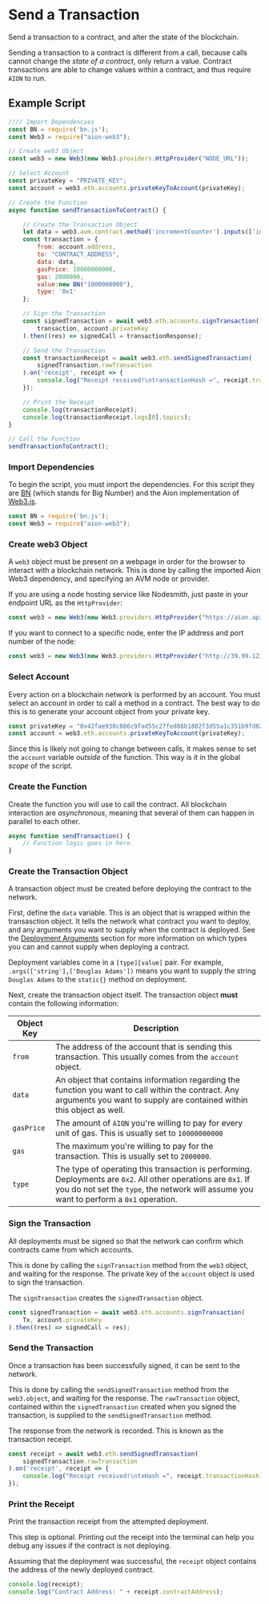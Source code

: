 # Send a Transaction

Send a transaction to a contract, and alter the state of the blockchain.

Sending a transaction to a contract is different from a call, because calls cannot change the _state of a contract_, only return a value. Contract transactions are able to change values within a contract, and thus require `AION` to run.

## Example Script

```javascript
//// Import Dependencies
const BN = require('bn.js');
const Web3 = require("aion-web3");

// Create web3 Object
const web3 = new Web3(new Web3.providers.HttpProvider("NODE_URL"));

// Select Account
const privateKey = "PRIVATE_KEY";
const account = web3.eth.accounts.privateKeyToAccount(privateKey);

// Create the Function
async function sendTransactionToContract() {

    // Create the Transaction Object
    let data = web3.avm.contract.method('incrementCounter').inputs(['int'],[7]).encode();
    const transaction = {
        from: account.address,
        to: "CONTRACT_ADDRESS",
        data: data,
        gasPrice: 10000000000,
        gas: 2000000,
        value:new BN("1000000000"),
        type: '0x1'
    };

    // Sign the Transaction
    const signedTransaction = await web3.eth.accounts.signTransaction(
        transaction, account.privateKey
    ).then((res) => signedCall = transactionResponse);

    // Send the Transaction
    const transactionReceipt = await web3.eth.sendSignedTransaction( 
        signedTransaction.rawTransaction
    ).on('receipt', receipt => {
        console.log("Receipt received!\ntransactionHash =", receipt.transactionHash)
    });

    // Print the Receipt
    console.log(transactionReceipt);
    console.log(transactionReceipt.logs[0].topics);
}

// Call the Function
sendTransactionToContract();
```

### Import Dependencies

To begin the script, you must import the dependencies. For this script they are [BN](https://www.npmjs.com/package/bn.js) (which stands for Big Number) and the Aion implementation of [Web3.js](https://www.npmjs.com/package/aion-web3).

```javascript
const BN = require('bn.js');
const Web3 = require("aion-web3");
```

### Create web3 Object

A `web3` object must be present on a webpage in order for the browser to interact with a blockchain network. This is done by calling the imported Aion Web3 dependency, and specifying an AVM node or provider.

If you are using a node hosting service like Nodesmith, just paste in your endpoint URL as the `HttpProvider`:

```javascript
const web3 = new Web3(new Web3.providers.HttpProvider("https://aion.api.nodesmith.io/v1/avmtestnet/jsonrpc?apiKey=abcd1234..."));
```

If you want to connect to a specific node, enter the IP address and port number of the node:

```javascript
const web3 = new Web3(new Web3.providers.HttpProvider("http://39.99.123.225:8545"));
```

### Select Account

Every action on a blockchain network is performed by an account. You must select an account in order to call a method in a contract. The best way to do this is to generate your account object from your private key.

```javascript
const privateKey = "0x42fae930c886c9fad55c27fed86b1802f3d55a1c351b9fd827036b9ff9b3f25d36fa718770c7670ba4608f23d5131721f6de8e9459f4a14442854aad1dd15e0f";
const account = web3.eth.accounts.privateKeyToAccount(privateKey);
```

Since this is likely not going to change between calls, it makes sense to set the `account` variable _outside_ of the function. This way is it in the global _scope_ of the script.

### Create the Function

Create the function you will use to call the contract. All blockchain interaction are _asynchronous_, meaning that several of them can happen in parallel to each other.

```javascript
async function sendTransaction() {
    // Function logic goes in here.
}
```

### Create the Transaction Object

A transaction object must be created before deploying the contract to the network.

First, define the `data` variable. This is an object that is wrapped within the transasction object. It tells the network what contract you want to deploy, and any arguments you want to supply when the contract is deployed. See the [Deployment Arguments](/aion-virtual-machine/contract-fundamentals/deployment-arguments) section for more information on which types you can and cannot supply when deploying a contract.

Deployment variables come in a `[type][value]` pair. For example, `.args(['string'],['Douglas Adams'])` means you want to supply the string `Douglas Adams` to the `static{}` method on deployment.

Next, create the transaction object itself. The transaction object **must** contain the following information:

| Object Key | Description |
| ---------- | ----------- |
| `from` | The address of the account that is sending this transaction. This usually comes from the `account` object. |
| `data` | An object that contains information regarding the function you want to call within the contract. Any arguments you want to supply are contained within this object as well. |
| `gasPrice` | The amount of `AION` you're willing to pay for every unit of gas. This is usually set to `10000000000` |
| `gas` | The maximum you're willing to pay for the transaction. This is usually set to `2000000`. |
| `type` | The type of operating this transaction is performing. Deployments are `0x2`. All other operations are `0x1`. If you do not set the `type`, the network will assume you want to perform a `0x1` operation. |

### Sign the Transaction

All deployments must be signed so that the network can confirm which contracts came from which accounts.

This is done by calling the `signTransaction` method from the `web3` object, and waiting for the response. The private key of the `account` object is used to sign the transaction.

The `signTransaction` creates the `signedTransaction` object.

```javascript
const signedTransaction = await web3.eth.accounts.signTransaction(
    Tx, account.privateKey
).then((res) => signedCall = res);
```

### Send the Transaction

Once a transaction has been successfully signed, it can be sent to the network. 

This is done by calling the `sendSignedTransaction` method from the `web3.object`, and waiting for the response. The `rawTransaction` object, contained within the `signedTransaction` created when you signed the transaction, is supplied to the `sendSignedTransaction` method.

The response from the network is recorded. This is known as the transaction receipt.

```javascript
const receipt = await web3.eth.sendSignedTransaction(
    signedTransaction.rawTransaction
).on('receipt', receipt => {
    console.log("Receipt received!\ntxHash =", receipt.transactionHash)
});
```

### Print the Receipt

Print the transaction receipt from the attempted deployment.

This step is optional. Printing out the receipt into the terminal can help you debug any issues if the contract is not deploying.

Assuming that the deployment was successful, the `receipt` object contains the address of the newly deployed contract.

```javascript
console.log(receipt);
console.log("Contract Address: " + receipt.contractAddress);
```